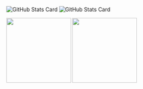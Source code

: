 
<!--
**suzu-ki/suzu-ki** is a ✨ _special_ ✨ repository because its `README.md` (this file) appears on your GitHub profile.

Here are some ideas to get you started:

- 🔭 I’m currently working on ...
- 🌱 I’m currently learning ...
- 👯 I’m looking to collaborate on ...
- 🤔 I’m looking for help with ...
- 💬 Ask me about ...
- 📫 How to reach me: ...
- 😄 Pronouns: ...
- ⚡ Fun fact: ...
-->

![GitHub Stats Card](https://github-profile-summary-cards.vercel.app/api/cards/profile-details?username=suzu-ki&theme=dracula)
![GitHub Stats Card](https://github-readme-stats.vercel.app/api?username=suzu-ki&count_private=true&show_icons=true&theme=dracula)

<a href="https://github.com/suzu-ki">
  <img align="left" height="170px" src="https://github-readme-stats.vercel.app/api?username=suzu-ki&count_private=true&show_icons=true&theme=dracula" />
</a>
<a href="https://github.com/suzu-ki">
  <img align="left" height="170px" src="https://github-readme-stats.vercel.app/api?username=suzu-ki&count_private=true&show_icons=true&theme=dracula" />
</a>
